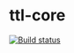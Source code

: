 # ttl-core

[![Build status](https://travis-ci.org/yorosikugames/ttl-core.svg)](https://travis-ci.org/yorosikugames/ttl-core)
